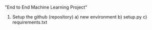 "End to End Machine Learning Project"

1. Setup the github (repository)
   a) new environment
   b) setup.py
   c) requirements.txt
